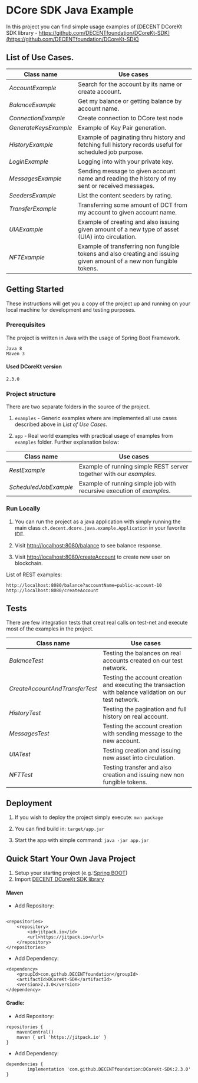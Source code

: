 # DCore SDK Java Example

In this project you can find simple usage examples of [DECENT DCoreKt SDK library - https://github.com/DECENTfoundation/DCoreKt-SDK](https://github.com/DECENTfoundation/DCoreKt-SDK)

## List of Use Cases.

Class name | Use cases
--- | --- |
*AccountExample* | Search for the account by its name or create account.
*BalanceExample* | Get my balance or getting balance by account name.
*ConnectionExample* | Create connection to DCore test node
*GenerateKeysExample* | Example of Key Pair generation.
*HistoryExample* | Example of paginating thru history and fetching full history records useful for scheduled job purpose.
*LoginExample* | Logging into with your private key.
*MessagesExample* | Sending message to given account name and reading the history of my sent or received messages.
*SeedersExample* | List the content seeders by rating.
*TransferExample* | Transferring some amount of DCT from my account to given account name.
*UIAExample* | Example of creating and also issuing given amount of a new type of asset (UIA) into circulation.
*NFTExample* | Example of transferring non fungible tokens and also creating and issuing given amount of a new non fungible tokens.

## Getting Started

These instructions will get you a copy of the project up and running on your local machine for development and testing purposes.

### Prerequisites

The project is written in Java with the usage of Spring Boot Framework.

```
Java 8
Maven 3
```

#### Used DCoreKt version

```
2.3.0
```

### Project structure

There are two separate folders in the source of the project.

1. ``` examples ``` - Generic examples where are implemented all use cases described above in *List of Use Cases*.

2. ``` app ``` - Real world examples with practical usage of examples from ``` examples ``` folder. Further explanation below:

Class name | Use cases
--- | --- |
*RestExample* | Example of running simple REST server together with our *examples*.
*ScheduledJobExample* | Example of running simple job with recursive execution of *examples*.

### Run Locally

1. You can run the project as a java application with simply running the main class ``` ch.decent.dcore.java.example.Application ``` in your favorite IDE.

2. Visit [http://localhost:8080/balance](http://localhost:8080/balance) to see balance response.

3. Visit [http://localhost:8080/createAccount](http://localhost:8080/createAccount) to create new user on blockchain.

List of REST examples:
```
http://localhost:8080/balance?accountName=public-account-10
http://localhost:8080/createAccount
```

## Tests

There are few integration tests that creat real calls on test-net and execute most of the examples in the project.

Class name | Use cases
--- | --- |
*BalanceTest* | Testing the balances on real accounts created on our test network.
*CreateAccountAndTransferTest* | Testing the account creation and executing the transaction with balance validation on our test network.
*HistoryTest* | Testing the pagination and full history on real account.
*MessagesTest* | Testing the account creation with sending message to the new account.
*UIATest* | Testing creation and issuing new asset into circulation.
*NFTTest* | Testing transfer and also creation and issuing new non fungible tokens.

## Deployment

1. If you wish to deploy the project simply execute: ``` mvn package ```

2. You can find build in: ``` target/app.jar ```

3. Start the app with simple command: ``` java -jar app.jar ```

## Quick Start Your Own Java Project

1. Setup your starting project (e.g.:[Spring BOOT](https://start.spring.io/))
2. Import [DECENT DCoreKt SDK library](https://github.com/DECENTfoundation/DCoreKt-SDK)

#### Maven

* Add Repository:
```

<repositories>
    <repository>
        <id>jitpack.io</id>
        <url>https://jitpack.io</url>
    </repository>
</repositories>
```
* Add Dependency:
```
<dependency>
    <groupId>com.github.DECENTfoundation</groupId>
    <artifactId>DCoreKt-SDK</artifactId>
    <version>2.3.0</version>
</dependency>
```

#### Gradle:

* Add Repository:
```
repositories {
    mavenCentral()
    maven { url 'https://jitpack.io' }
}
```
* Add Dependency:
```
dependencies {
        implementation 'com.github.DECENTfoundation:DCoreKt-SDK:2.3.0'
}
```